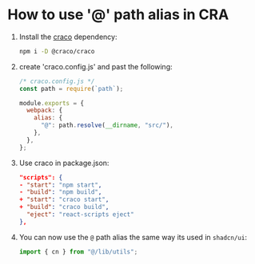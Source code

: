 # How to use '@' path alias in CRA

1. Install the <a href="https://github.com/dilanx/craco">craco</a> dependency:
   ```bash
   npm i -D @craco/craco
   ```
2. create 'craco.config.js' and past the following:

   ```javascript
   /* craco.config.js */
   const path = require(`path`);

   module.exports = {
     webpack: {
       alias: {
         "@": path.resolve(__dirname, "src/"),
       },
     },
   };
   ```

3. Use craco in package.json:
   ```json
   "scripts": {
   - "start": "npm start",
   - "build": "npm build",
   + "start": "craco start",
   + "build": "craco build",
     "eject": "react-scripts eject"
   },
   ```
4. You can now use the `@` path alias the same way its used in `shadcn/ui`:
   ```typescript
   import { cn } from "@/lib/utils";
   ```
